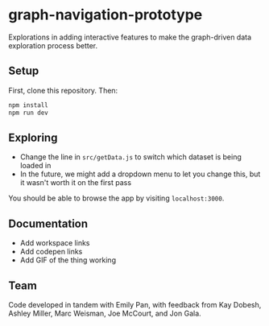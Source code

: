 # graph-navigation-prototype

Explorations in adding interactive features to make the graph-driven data exploration process better.

## Setup

First, clone this repository. Then:

```bash
npm install
npm run dev
```

## Exploring

- Change the line in `src/getData.js` to switch which dataset is being loaded in
- In the future, we might add a dropdown menu to let you change this, but it wasn't worth it on the first pass

You should be able to browse the app by visiting `localhost:3000`.

## Documentation

- Add workspace links
- Add codepen links
- Add GIF of the thing working

## Team

Code developed in tandem with Emily Pan, with feedback from Kay Dobesh, Ashley Miller, Marc Weisman, Joe McCourt, and Jon Gala.
